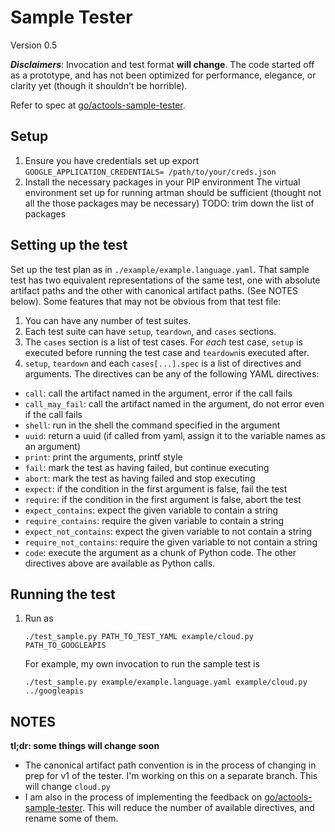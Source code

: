 # Sample Tester

Version 0.5


**_Disclaimers_**: Invocation and test format **will change**. The code started off as a prototype, and has not been optimized for performance, elegance, or clarity yet (though it shouldn't be horrible).

Refer to spec at [go/actools-sample-tester](go/actools-sample-tester).

## Setup
1. Ensure you have credentials set up
   export `GOOGLE_APPLICATION_CREDENTIALS= /path/to/your/creds.json`
2. Install the necessary packages in your PIP environment
   The virtual environment set up for running artman should be sufficient (thought not all the those packages may be necessary)
   TODO: trim down the list of packages

## Setting up the test
Set up the test plan as in `./example/example.language.yaml`. That sample test has two equivalent representations of the same test, one with absolute artifact paths and the other with canonical artifact paths. (See NOTES below). Some features that may not be obvious from that test file:

1. You can have any number of test suites.
2. Each test suite can have `setup`, `teardown`, and `cases` sections.
3. The `cases` section is a list of test cases. For _each_ test case, `setup` is executed before running the test case and `teardown`is executed after.
4. `setup`, `teardown` and each `cases[...].spec` is a list of directives and arguments. The directives can be any of the following YAML directives:
  - `call`: call the artifact named in the argument, error if the call fails
  - `call_may_fail`: call the artifact named in the argument, do not error even if the call fails
  - `shell`: run in the shell the command specified in the argument
  - `uuid`: return a uuid (if called from yaml, assign it to the variable names as an argument)
  - `print`: print the arguments, printf style
  - `fail`: mark the test as having failed, but continue executing
  - `abort`: mark the test as having failed and stop executing
  - `expect`: if the condition in the first argument is false, fail the test
  - `require`: if the condition in the first argument is false, abort the test
  - `expect_contains`: expect the given variable to contain a string
  - `require_contains`: require the given variable to contain a string
  - `expect_not_contains`: expect the given variable to not contain a string
  - `require_not_contains`: require the given variable to not contain a string
  - `code`: execute the argument as a chunk of Python code. The other directives above are available as Python calls.


## Running the test
1. Run as

   ```
   ./test_sample.py PATH_TO_TEST_YAML example/cloud.py PATH_TO_GOOGLEAPIS
   ```
   
   For example, my own invocation to run the sample test is
   
   ```
   ./test_sample.py example/example.language.yaml example/cloud.py ../googleapis
   ```
   

    
## NOTES

**tl;dr: some things will change soon**

* The canonical artifact path convention is in the process of changing in prep for v1 of the tester. I'm working on this on a separate branch. This will change `cloud.py`
* I am also in the process of implementing the feedback on [go/actools-sample-tester](go/actools-sample-tester). This will reduce the number of available directives, and rename some of them.



   
   
